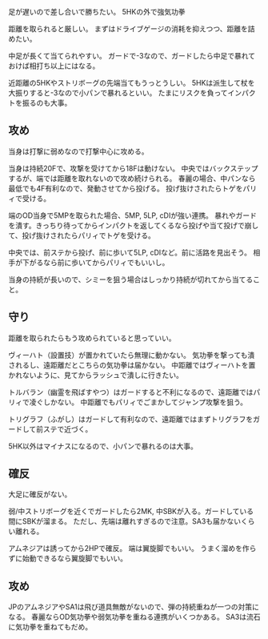 足が遅いので差し合いで勝ちたい。
5HKの外で強気功拳

距離を取られると厳しい。
まずはドライブゲージの消耗を抑えつつ、距離を詰めたい。

中足が長くて当てられやすい。
ガードで-3なので、ガードしたら中足で暴れておけば相打ち以上にはなる。

近距離の5HKやストリボーグの先端当てもうっとうしい。
5HKは派生して杖を大振りすると-3なので小パンで暴れるといい。
たまにリスクを負ってインパクトを振るのも大事。

## 攻め

当身は打撃に弱めなので打撃中心に攻める。

当身は持続20Fで、攻撃を受けてから18Fは動けない。
中央ではバックステップするが、端では距離を取れないので攻め続けられる。
春麗の場合、中パンなら最低でも4F有利なので、発動させてから投げる。
投げ抜けされたらトゲをパリィで受ける。

端のOD当身で5MPを取られた場合、5MP, 5LP, cDIが強い連携。
暴れやガードを潰す。きっちり待ってからインパクトを返してくるなら投げや当て投げで崩して、投げ抜けされたらパリィでトゲを受ける。

中央では、前ステから投げ、前に歩いて5LP, cDIなど。前に活路を見出そう。
相手が下がるなら前に歩いてからパリィでもいいし。

当身の持続が長いので、シミーを狙う場合はしっかり持続が切れてから当てること。

## 守り

距離を取られたらもう攻められていると思っていい。

ヴィーハト（設置技）が置かれていたら無理に動かない。
気功拳を撃っても潰されるし、遠距離だとこちらの気功拳は届かない。
中距離ではヴィーハトを置かれないように、見てからラッシュで潰しに行きたい。

トルバラン（幽霊を飛ばすやつ）はガードすると不利になるので、遠距離ではパリィで凌ぐしかない。
中距離でもパリィでごまかしてジャンプ攻撃を狙う。

トリグラフ（ふがし）はガードして有利なので、遠距離ではまずトリグラフをガードして前ステで近づく。

5HK以外はマイナスになるので、小パンで暴れるのは大事。

## 確反

大足に確反がない。

弱/中ストリボーグを近くでガードしたら2MK, 中SBKが入る。ガードしている間にSBKが溜まる。
ただし、先端は離れすぎるので注意。SA3も届かないくらい離れる。

アムネジアは誘ってから2HPで確反。
端は翼旋脚でもいい。
うまく溜めを作らずに始動できるなら翼旋脚でもいい。

## 攻め

JPのアムネジアやSA1は飛び道具無敵がないので、弾の持続重ねが一つの対策になる。
春麗ならOD気功拳や弱気功拳を重ねる連携がいくつかある。
SA3は流石に気功拳を重ねてもだめ。
